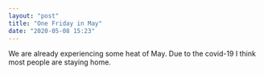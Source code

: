 ```yaml
---
layout: "post"
title: "One Friday in May"
date: "2020-05-08 15:23"
---
```


We are already experiencing some heat of May. Due to the covid-19 I think most people are staying home.  
